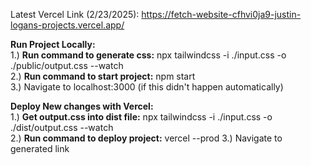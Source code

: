 Latest Vercel Link (2/23/2025): https://fetch-website-cfhvi0ja9-justin-logans-projects.vercel.app/

**Run Project Locally:** <br />
1.) **Run command to generate css:** npx tailwindcss -i ./input.css -o ./public/output.css --watch <br />
2.) **Run command to start project:** npm start <br />
3.) Navigate to localhost:3000 (if this didn't happen automatically) <br />

**Deploy New changes with Vercel:** <br />
1.) **Get output.css into dist file:** npx tailwindcss -i ./input.css -o ./dist/output.css --watch <br />
2.) **Run command to deploy project:** vercel --prod
3.) Navigate to generated link
